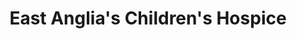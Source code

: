 ---
title: "East Anglia's Children's Hospice"
url: /felixstowe/east-anglias-childrens-hospice/
shop: Gebrauchtwaren
---